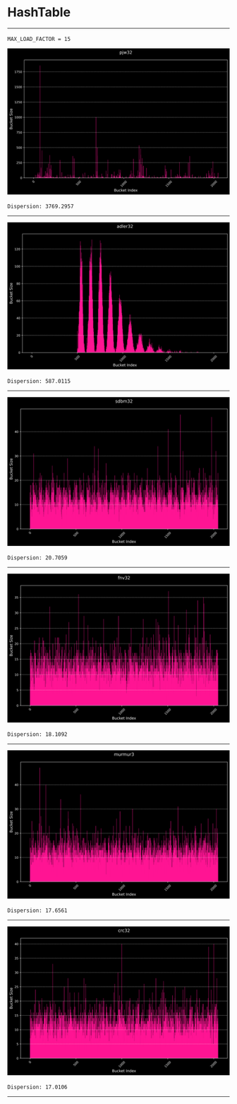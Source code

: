 # HashTable

---

`MAX_LOAD_FACTOR = 15`

<p align="center">
  <a href="" rel="noopener">
 <img src="results/img/pjw32.png" alt="pjw32"></a>
</p>

`Dispersion: 3769.2957`

---

<p align="center">
  <a href="" rel="noopener">
 <img src="results/img/adler32.png" alt="adler32"></a>
</p>

`Dispersion: 587.0115`

---

<p align="center">
  <a href="" rel="noopener">
 <img src="results/img/sdbm32.png" alt="sdbm32"></a>
</p>

`Dispersion: 20.7059`

---

<p align="center">
  <a href="" rel="noopener">
 <img src="results/img/fnv32.png" alt="fnv32"></a>
</p>

`Dispersion: 18.1092`

---

<p align="center">
  <a href="" rel="noopener">
 <img src="results/img/murmur3.png" alt="murmur3"></a>
</p>

`Dispersion: 17.6561`

---

<p align="center">
  <a href="" rel="noopener">
 <img src="results/img/crc32.png" alt="crc32"></a>
</p>

`Dispersion: 17.0106`

---